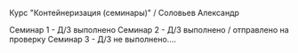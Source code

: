 Курс "Контейнеризация (семинары)" / Соловьев Александр

Семинар 1 - Д/З выполнено
Семинар 2 - Д/З выполнено / отправлено на проверку
Семинар 3 - Д/З не выполнено....